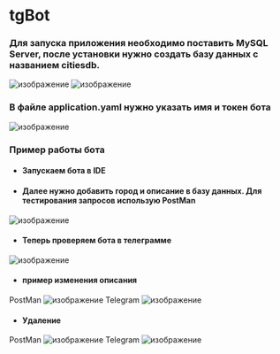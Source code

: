 # tgBot

### Для запуска приложения необходимо поставить MySQL Server, после установки нужно создать базу данных с названием citiesdb.

![изображение](https://user-images.githubusercontent.com/42849417/132012549-c5220c84-db72-4fd4-a4ac-0210c47e19a1.png)
![изображение](https://user-images.githubusercontent.com/42849417/132045040-b28204d9-977b-4149-9813-8ad5d8ecd863.png)

### В файле application.yaml нужно указать имя и токен бота

![изображение](https://user-images.githubusercontent.com/42849417/132013120-6e3a373c-ff42-45c1-b833-203fb5bb05e2.png)

### Пример работы бота

* #### Запускаем бота в IDE

* #### Далее нужно добавить город и описание в базу данных. Для тестирования запросов использую PostMan

![изображение](https://user-images.githubusercontent.com/42849417/132014323-3a0bfffe-1223-462e-a88d-7f19eb5821b8.png)

* #### Теперь проверяем бота в телеграмме 

![изображение](https://user-images.githubusercontent.com/42849417/132015084-ba5afe39-bdd5-412a-aef5-558158c118e6.png)

* #### пример изменения описания
PostMan
![изображение](https://user-images.githubusercontent.com/42849417/132022603-94aa8457-5769-434d-bc22-7637d8076554.png)
Telegram
![изображение](https://user-images.githubusercontent.com/42849417/132022735-db7d53f4-cf31-426d-bfc3-070722cb0ecb.png)

* #### Удаление
PostMan
![изображение](https://user-images.githubusercontent.com/42849417/132018233-ff3dc372-bab2-49f5-bfb2-88218c7adb31.png)
Telegram
![изображение](https://user-images.githubusercontent.com/42849417/132022929-9bf4bf5a-e606-4091-a7b5-aa9b61154ce7.png)

